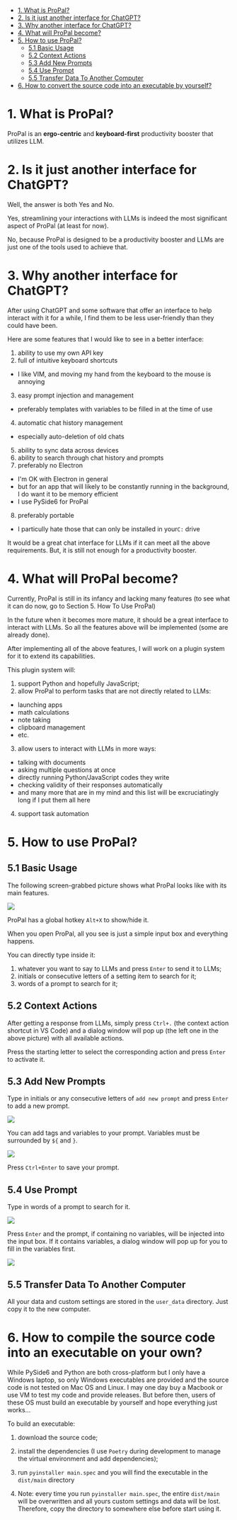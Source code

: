 <!-- TOC start (generated with https://github.com/derlin/bitdowntoc) -->

- [1. What is ProPal?](#1-what-is-propal)
- [2. Is it just another interface for ChatGPT?](#2-is-it-just-another-interface-for-chatgpt)
- [3. Why another interface for ChatGPT?](#3-why-another-interface-for-chatgpt)
- [4. What will ProPal become?](#4-what-will-propal-become)
- [5. How to use ProPal?](#5-how-to-use-propal)
    * [5.1 Basic Usage](#51-basic-usage)
    * [5.2 Context Actions](#52-context-actions)
    * [5.3 Add New Prompts](#53-add-new-prompts)
    * [5.4 Use Prompt](#54-use-prompt)
    * [5.5 Transfer Data To Another Computer](#55-transfer-data-to-another-computer)
- [6. How to convert the source code into an executable by yourself?](#6-how-to-convert-the-source-code-into-an-executable-by-yourself)

<!-- TOC end -->

<!-- TOC --><a name="1-what-is-propal"></a>

# 1. What is ProPal?

ProPal is an **ergo-centric** and **keyboard-first** productivity booster that utilizes LLM.

<!-- TOC --><a name="2-is-it-just-another-interface-for-chatgpt"></a>

# 2. Is it just another interface for ChatGPT?

Well, the answer is both Yes and No.

Yes, streamlining your interactions with LLMs is indeed the most significant aspect of ProPal (at least for now).

No, because ProPal is designed to be a productivity booster and LLMs are just one of the tools used to achieve that.

<!-- TOC --><a name="3-why-another-interface-for-chatgpt"></a>

# 3. Why another interface for ChatGPT?

After using ChatGPT and some software that offer an interface to help interact with it for a while, I find them to be
less user-friendly than they could have been.

Here are some features that I would like to see in a better interface:

1. ability to use my own API key
2. full of intuitive keyboard shortcuts

- I like VIM, and moving my hand from the keyboard to the mouse is annoying

3. easy prompt injection and management

- preferably templates with variables to be filled in at the time of use

4. automatic chat history management

- especially auto-deletion of old chats

5. ability to sync data across devices
6. ability to search through chat history and prompts
7. preferably no Electron

- I'm OK with Electron in general
- but for an app that will likely to be constantly running in the background, I do want it to be memory efficient
- I use PySide6 for ProPal

8. preferably portable

- I particully hate those that can only be installed in your`C:` drive

It would be a great chat interface for LLMs if it can meet all the above requirements. But, it is still not enough for a
productivity booster.

<!-- TOC --><a name="4-what-will-propal-become"></a>

# 4. What will ProPal become?

Currently, ProPal is still in its infancy and lacking many features (to see what it can do now, go to Section 5. How To
Use ProPal)

In the future when it becomes more mature, it should be a great interface to interact with LLMs. So all the features
above will be implemented (some are already done).

After implementing all of the above features, I will work on a plugin system for it to extend its capabilities.

This plugin system will:

1. support Python and hopefully JavaScript;
2. allow ProPal to perform tasks that are not directly related to LLMs:

- launching apps
- math calculations
- note taking
- clipboard management
- etc.

3. allow users to interact with LLMs in more ways:

- talking with documents
- asking multiple questions at once
- directly running Python/JavaScript codes they write
- checking validity of their responses automatically
- and many more that are in my mind and this list will be excruciatingly long if I put them all here

4. support task automation

<!-- TOC --><a name="5-how-to-use-propal"></a>

# 5. How to use ProPal?

<!-- TOC --><a name="51-basic-usage"></a>

## 5.1 Basic Usage

The following screen-grabbed picture shows what ProPal looks like with its main features.

![](docs\pics\input_with_all_features.png)

ProPal has a global hotkey `Alt+X` to show/hide it.

When you open ProPal, all you see is just a simple input box and everything happens.

You can directly type inside it:

1. whatever you want to say to LLMs and press `Enter` to send it to LLMs;
2. initials or consecutive letters of a setting item to search for it;
3. words of a prompt to search for it;

<!-- TOC --><a name="52-context-actions"></a>

## 5.2 Context Actions

After getting a response from LLMs, simply press `Ctrl+.` (the context action shortcut in VS Code) and a dialog window
will pop up (the left one in the above picture) with all available actions.

Press the starting letter to select the corresponding action and press `Enter` to activate it.

<!-- TOC --><a name="53-add-new-prompts"></a>

## 5.3 Add New Prompts

Type in initials or any consecutive letters of `add new prompt` and press `Enter` to add a new prompt.

![](docs\pics\search_for_new_prompt_setting.png)

You can add tags and variables to your prompt. Variables must be surrounded by `${` and `}`.

![](docs\pics\add_new_prompt.png)

Press `Ctrl+Enter` to save your prompt.

<!-- TOC --><a name="54-use-prompt"></a>

## 5.4 Use Prompt

Type in words of a prompt to search for it.

![](docs\pics\search_for_prompt.png)

Press `Enter` and the prompt, if containing no variables, will be injected into the input box. If it contains variables,
a dialog window will pop up for you to fill in the variables first.

![](docs\pics\fill_prompt_variable.png)

<!-- TOC --><a name="55-transfer-data-to-another-computer"></a>

## 5.5 Transfer Data To Another Computer

All your data and custom settings are stored in the `user_data` directory. Just copy it to the new computer.

<!-- TOC --><a name="6-how-to-convert-the-source-code-into-an-executable-by-yourself"></a>

# 6. How to compile the source code into an executable on your own?

While PySide6 and Python are both cross-platform but I only have a Windows laptop, so only Windows executables are
provided and the source code is not tested on Mac OS and Linux. I may one day buy a Macbook or use VM to test my code
and provide releases. But before then, users of these OS must build an executable by yourself and hope everything just
works...

To build an executable:

1. download the source code;

2. install the dependencies (I use `Poetry` during development to manage the virtual environment and add dependencies);

3. run `pyinstaller main.spec` and you will find the executable in the `dist/main` directory

4. Note: every time you run `pyinstaller main.spec`, the entire `dist/main` will be overwritten and all yours custom
   settings and data will be lost. Therefore, copy the directory to somewhere else before start using it.